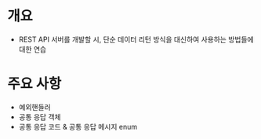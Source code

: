 # 개요

- REST API 서버를 개발할 시, 단순 데이터 리턴 방식을 대신하여 사용하는 방법들에 대한 연습

# 주요 사항

- 예외핸들러
- 공통 응답 객체
- 공통 응답 코드 & 공통 응답 메시지 enum